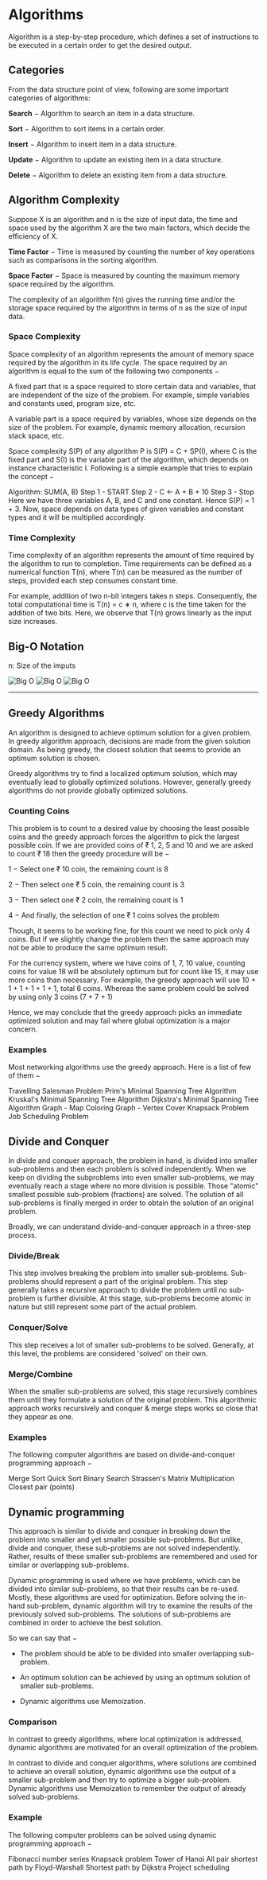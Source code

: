 # Algorithms

Algorithm is a step-by-step procedure, which defines a set of instructions to be executed in a certain order to get the desired output.

## Categories

From the data structure point of view, following are some important categories of algorithms:

**Search** − Algorithm to search an item in a data structure.

**Sort** − Algorithm to sort items in a certain order.

**Insert** − Algorithm to insert item in a data structure.

**Update** − Algorithm to update an existing item in a data structure.

**Delete** − Algorithm to delete an existing item from a data structure.

## Algorithm Complexity

Suppose X is an algorithm and n is the size of input data, the time and space used by the algorithm X are the two main factors, which decide the efficiency of X.

**Time Factor** − Time is measured by counting the number of key operations such as comparisons in the sorting algorithm.

**Space Factor** − Space is measured by counting the maximum memory space required by the algorithm.

The complexity of an algorithm f(n) gives the running time and/or the storage space required by the algorithm in terms of n as the size of input data.

### Space Complexity

Space complexity of an algorithm represents the amount of memory space required by the algorithm in its life cycle. The space required by an algorithm is equal to the sum of the following two components −

A fixed part that is a space required to store certain data and variables, that are independent of the size of the problem. For example, simple variables and constants used, program size, etc.

A variable part is a space required by variables, whose size depends on the size of the problem. For example, dynamic memory allocation, recursion stack space, etc.

Space complexity S(P) of any algorithm P is S(P) = C + SP(I), where C is the fixed part and S(I) is the variable part of the algorithm, which depends on instance characteristic I. Following is a simple example that tries to explain the concept −

Algorithm: SUM(A, B)
Step 1 -  START
Step 2 -  C ← A + B + 10
Step 3 -  Stop
Here we have three variables A, B, and C and one constant. Hence S(P) = 1 + 3. Now, space depends on data types of given variables and constant types and it will be multiplied accordingly.

### Time Complexity

Time complexity of an algorithm represents the amount of time required by the algorithm to run to completion. Time requirements can be defined as a numerical function T(n), where T(n) can be measured as the number of steps, provided each step consumes constant time.

For example, addition of two n-bit integers takes n steps. Consequently, the total computational time is T(n) = c ∗ n, where c is the time taken for the addition of two bits. Here, we observe that T(n) grows linearly as the input size increases.

## Big-O Notation
n: Size of the imputs

![Big O](assets/big_o_table.png)
![Big O](assets/big-o-notation.jpg)
![Big O](assets/bigochart.gif)

---

## Greedy Algorithms

An algorithm is designed to achieve optimum solution for a given problem. In greedy algorithm approach, decisions are made from the given solution domain. As being greedy, the closest solution that seems to provide an optimum solution is chosen.

Greedy algorithms try to find a localized optimum solution, which may eventually lead to globally optimized solutions. However, generally greedy algorithms do not provide globally optimized solutions.

### Counting Coins

This problem is to count to a desired value by choosing the least possible coins and the greedy approach forces the algorithm to pick the largest possible coin. If we are provided coins of ₹ 1, 2, 5 and 10 and we are asked to count ₹ 18 then the greedy procedure will be −

1 − Select one ₹ 10 coin, the remaining count is 8

2 − Then select one ₹ 5 coin, the remaining count is 3

3 − Then select one ₹ 2 coin, the remaining count is 1

4 − And finally, the selection of one ₹ 1 coins solves the problem

Though, it seems to be working fine, for this count we need to pick only 4 coins. But if we slightly change the problem then the same approach may not be able to produce the same optimum result.

For the currency system, where we have coins of 1, 7, 10 value, counting coins for value 18 will be absolutely optimum but for count like 15, it may use more coins than necessary. For example, the greedy approach will use 10 + 1 + 1 + 1 + 1 + 1, total 6 coins. Whereas the same problem could be solved by using only 3 coins (7 + 7 + 1)

Hence, we may conclude that the greedy approach picks an immediate optimized solution and may fail where global optimization is a major concern.

### Examples
Most networking algorithms use the greedy approach. Here is a list of few of them −

Travelling Salesman Problem
Prim's Minimal Spanning Tree Algorithm
Kruskal's Minimal Spanning Tree Algorithm
Dijkstra's Minimal Spanning Tree Algorithm
Graph - Map Coloring
Graph - Vertex Cover
Knapsack Problem
Job Scheduling Problem

## Divide and Conquer

In divide and conquer approach, the problem in hand, is divided into smaller sub-problems and then each problem is solved independently. When we keep on dividing the subproblems into even smaller sub-problems, we may eventually reach a stage where no more division is possible. Those "atomic" smallest possible sub-problem (fractions) are solved. The solution of all sub-problems is finally merged in order to obtain the solution of an original problem.

Broadly, we can understand divide-and-conquer approach in a three-step process.

### Divide/Break
This step involves breaking the problem into smaller sub-problems. Sub-problems should represent a part of the original problem. This step generally takes a recursive approach to divide the problem until no sub-problem is further divisible. At this stage, sub-problems become atomic in nature but still represent some part of the actual problem.

### Conquer/Solve
This step receives a lot of smaller sub-problems to be solved. Generally, at this level, the problems are considered 'solved' on their own.

### Merge/Combine
When the smaller sub-problems are solved, this stage recursively combines them until they formulate a solution of the original problem. This algorithmic approach works recursively and conquer & merge steps works so close that they appear as one.

### Examples
The following computer algorithms are based on divide-and-conquer programming approach −

Merge Sort
Quick Sort
Binary Search
Strassen's Matrix Multiplication
Closest pair (points)

## Dynamic programming

This approach is similar to divide and conquer in breaking down the problem into smaller and yet smaller possible sub-problems. But unlike, divide and conquer, these sub-problems are not solved independently. Rather, results of these smaller sub-problems are remembered and used for similar or overlapping sub-problems.

Dynamic programming is used where we have problems, which can be divided into similar sub-problems, so that their results can be re-used. Mostly, these algorithms are used for optimization. Before solving the in-hand sub-problem, dynamic algorithm will try to examine the results of the previously solved sub-problems. The solutions of sub-problems are combined in order to achieve the best solution.

So we can say that −

* The problem should be able to be divided into smaller overlapping sub-problem.

* An optimum solution can be achieved by using an optimum solution of smaller sub-problems.

* Dynamic algorithms use Memoization.

### Comparison
In contrast to greedy algorithms, where local optimization is addressed, dynamic algorithms are motivated for an overall optimization of the problem.

In contrast to divide and conquer algorithms, where solutions are combined to achieve an overall solution, dynamic algorithms use the output of a smaller sub-problem and then try to optimize a bigger sub-problem. Dynamic algorithms use Memoization to remember the output of already solved sub-problems.

### Example
The following computer problems can be solved using dynamic programming approach −

Fibonacci number series
Knapsack problem
Tower of Hanoi
All pair shortest path by Floyd-Warshall
Shortest path by Dijkstra
Project scheduling
